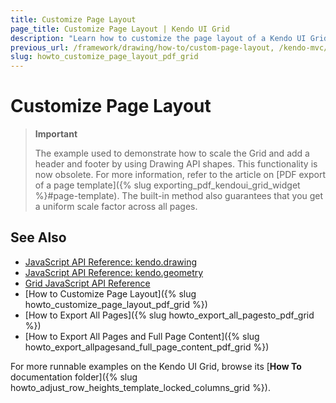```yaml
---
title: Customize Page Layout
page_title: Customize Page Layout | Kendo UI Grid
description: "Learn how to customize the page layout of a Kendo UI Grid in PDF."
previous_url: /framework/drawing/how-to/custom-page-layout, /kendo-mvc/controls/data-management/grid/how-to/pdf-export/custom-page-layout
slug: howto_customize_page_layout_pdf_grid
---
```


# Customize Page Layout

> **Important**
>
> The example used to demonstrate how to scale the Grid and add a header and footer by using Drawing API shapes. This functionality is now obsolete. For more information,
refer to the article on [PDF export of a page template]({% slug exporting_pdf_kendoui_grid_widget %}#page-template). The built-in method also guarantees that you get a uniform scale factor across all pages.

## See Also

* [JavaScript API Reference: kendo.drawing](/api/javascript/drawing)
* [JavaScript API Reference: kendo.geometry](/api/javascript/geometry)
* [Grid JavaScript API Reference](/api/javascript/ui/grid)
* [How to Customize Page Layout]({% slug howto_customize_page_layout_pdf_grid %})
* [How to Export All Pages]({% slug howto_export_all_pagesto_pdf_grid %})
* [How to Export All Pages and Full Page Content]({% slug howto_export_allpagesand_full_page_content_pdf_grid %})

For more runnable examples on the Kendo UI Grid, browse its [**How To** documentation folder]({% slug howto_adjust_row_heights_template_locked_columns_grid %}).
